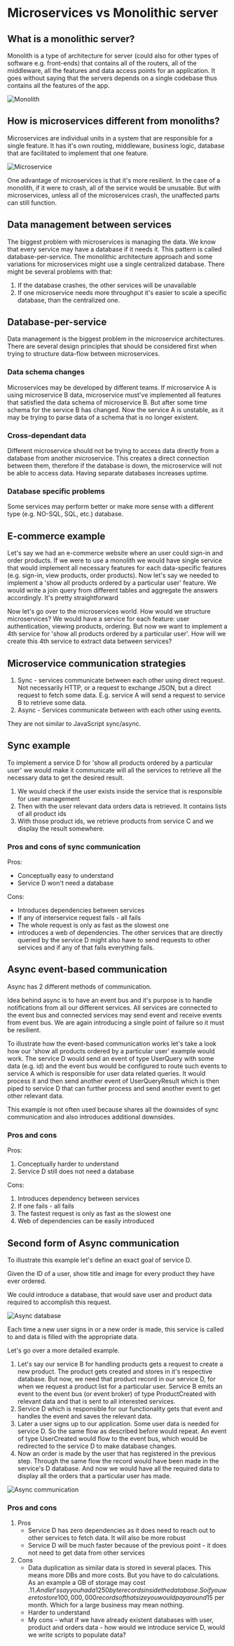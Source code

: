 # Microservices vs Monolithic server

## What is a monolithic server?

Monolith is a type of architecture for server (could also for other types of software e.g. front-ends) that contains all of the routers, all of the middleware, all the features and data access points for an application. It goes without saying that the servers depends on a single codebase thus contains all the features of the app.

![Monolith](./../../../Images/Microservices/monolith.png)

## How is microservices different from monoliths?

Microservices are individual units in a system that are responsible for a single feature. It has it's own routing, middleware, business logic, database that are facilitated to implement that one feature.

![Microservice](./../../../Images/Microservices/microservices.png)

One advantage of microservices is that it's more resilient. In the case of a monolith, if it were to crash, all of the service would be unusable. But with microservices, unless all of the microservices crash, the unaffected parts can still function.

## Data management between services

The biggest problem with microservices is managing the data. We know that every service may have a database if it needs it. This pattern is called database-per-service. The monolithic architecture approach and some variations for microservices might use a single centralized database. There might be several problems with that:

1. If the database crashes, the other services will be unavailable
2. If one microservice needs more throughput it's easier to scale a specific database, than the centralized one.

## Database-per-service

Data management is the biggest problem in the microservice architectures. There are several design principles that should be considered first when trying to structure data-flow between microservices.

### Data schema changes

Microservices may be developed by different teams. If microservice A is using microservice B data, microservice must've implemented all features that satisfied the data schema of microservice B. But after some time schema for the service B has changed. Now the service A is unstable, as it may be trying to parse data of a schema that is no longer existent.

### Cross-dependant data

Different microservice should not be trying to access data directly from a database from another microservice. This creates a direct connection between them, therefore if the database is down, the microservice will not be able to access data. Having separate databases increases uptime.

### Database specific problems

Some services may perform better or make more sense with a different type (e.g. NO-SQL, SQL, etc.) database.

## E-commerce example

Let's say we had an e-commerce website where an user could sign-in and order products. If we were to use a monolith we would have single service that would implement all necessary features for each data-specific features (e.g. sign-in, view products, order products). Now let's say we needed to implement a 'show all products ordered by a particular user' feature. We would write a join query from different tables and aggregate the answers accordingly. It's pretty straightforward

Now let's go over to the microservices world. How would we structure microservices? We would have a service for each feature: user authentication, viewing products, ordering. But now we want to implement a 4th service for 'show all products ordered by a particular user'. How will we create this 4th service to extract data between services?

## Microservice communication strategies

1. Sync - services communicate between each other using direct request. Not necessarily HTTP, or a request to exchange JSON, but a direct request to fetch some data. E.g. service A will send a request to service B to retrieve some data.
2. Async - Services communicate between with each other using events.

They are not similar to JavaScript sync/async.

## Sync example

To implement a service D for 'show all products ordered by a particular user' we would make it communicate will all the services to retrieve all the necessary data to get the desired result.

1. We would check if the user exists inside the service that is responsible for user management
2. Then with the user relevant data orders data is retrieved. It contains lists of all product ids
3. With those product ids, we retrieve products from service C and we display the result somewhere.

### Pros and cons of sync communication

Pros:

- Conceptually easy to understand
- Service D won't need a database

Cons:

- Introduces dependencies between services
- If any of interservice request fails - all fails
- The whole request is only as fast as the slowest one
- introduces a web of dependencies. The other services that are directly queried by the service D might also have to send requests to other services and if any of that fails everything fails.

## Async event-based communication

Async has 2 different methods of communication.

Idea behind async is to have an event bus and it's purpose is to handle notifications from all our different services. All services are connected to the event bus and connected services may send event and receive events from event bus. We are again introducing a single point of failure so it must be resilient.

To illustrate how the event-based communication works let's take a look how our 'show all products ordered by a particular user' example would work. The service D would send an event of type UserQuery with some data (e.g. id) and the event bus would be configured to route such events to service A which is responsible for user data related queries. It would process it and then send another event of UserQueryResult which is then piped to service D that can further process and send another event to get other relevant data.

This example is not often used because shares all the downsides of sync communication and also introduces additional downsides.

### Pros and cons

Pros:

1. Conceptually harder to understand
2. Service D still does not need a database

Cons:

1. Introduces dependency between services
2. If one fails - all fails
3. The fastest request is only as fast as the slowest one
4. Web of dependencies can be easily introduced

## Second form of Async communication

To illustrate this example let's define an exact goal of service D.

Given the ID of a user, show title and image for every product they have ever ordered.

We could introduce a database, that would save user and product data required to accomplish this request.

![Async database](./../../../Images/Microservices/asyncServiceD.png)

Each time a new user signs in or a new order is made, this service is called to and data is filled with the appropriate data.

Let's go over a more detailed example.

1. Let's say our service B for handling products gets a request to create a new product. The product gets created and stores in it's respective database. But now, we need that product record in our service D, for when we request a product list for a particular user. Service B emits an event to the event bus (or event broker) of type ProductCreated with relevant data and that is sent to all interested services.
2. Service D which is responsible for our functionality gets that event and handles the event and saves the relevant data.
3. Later a user signs up to our application. Some user data is needed for service D. So the same flow as described before would repeat. An event of type UserCreated would flow to the event bus, which would be redirected to the service D to make database changes.
4. Now an order is made by the user that has registered in the previous step. Through the same flow the record would have been made in the service's D database. And now we would have all the required data to display all the orders that a particular user has made.

![Async communication](./../../../Images/Microservices/asyncCommunication.png)

### Pros and cons

1. Pros
   - Service D has zero dependencies as it does need to reach out to other services to fetch data. It will also be more robust
   - Service D will be much faster because of the previous point - it does not need to get data from other services
2. Cons
   - Data duplication as similar data is stored in several places. This means more DBs and more costs. But you have to do calculations. As an example a GB of storage may cost .11$. And let's say you had a 1250 byte records inside the database. So if you were to store 100,000,000 records of that size you would pay around 15$ per month. Which for a large business may mean nothing.
   - Harder to understand
   - My cons - what if we have already existent databases with user, product and orders data - how would we introduce service D, would we write scripts to populate data?
